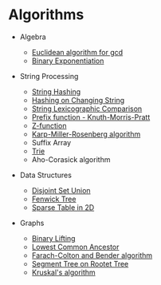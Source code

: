 # Algorithms

* Algebra
    * [Euclidean algorithm for gcd](algebra/euclid.cc)
    * [Binary Exponentiation](algebra/exp.cc)

* String Processing
    * [String Hashing](strings/hashing.cc)
    * [Hashing on Changing String](strings/dynamic_hash.cc)
    * [String Lexicographic Comparison](strings/lexic_comp.cc)
    * [Prefix function - Knuth-Morris-Pratt](strings/kmp.cc)
    * [Z-function](strings/z-algorithm.cc)
    * [Karp-Miller-Rosenberg algorithm](strings/kmr.cc)
    * Suffix Array
    * [Trie](strings/trie.cc)
    * Aho-Corasick algorithm

* Data Structures
    * [Disjoint Set Union](data-structures/disjoint_set.cc)
    * [Fenwick Tree](data-structures/fenwick_tree.cc)
    * [Sparse Table in 2D](data-structures/sparse_table_2d.cc)

* Graphs
    * [Binary Lifting](graphs/lca.cc)
    * [Lowest Common Ancestor](graphs/lca2.cc)
    * [Farach-Colton and Bender algorithm](graphs/lca3.cc)
    * [Segment Tree on Rootet Tree](graphs/subtree.cc)
    * [Kruskal's algorithm](graphs/kruskal.cc)

